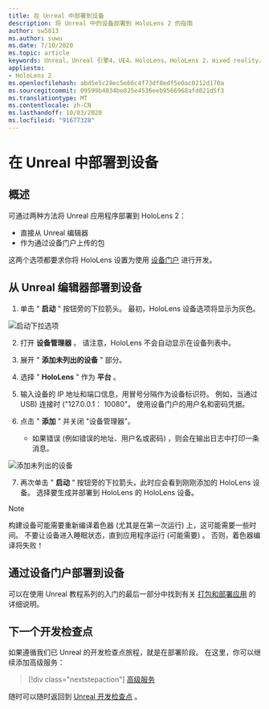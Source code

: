 ```yaml
---
title: 在 Unreal 中部署到设备
description: 将 Unreal 中的设备部署到 HoloLens 2 的指南
author: sw5813
ms.author: suwu
ms.date: 7/10/2020
ms.topic: article
keywords: Unreal，Unreal 引擎4，UE4，HoloLens，HoloLens 2，mixed reality，部署到设备，PC，文档
appliesto:
- HoloLens 2
ms.openlocfilehash: abd5e5c28ec5e66c4f73df8edf5e0ac0212d170a
ms.sourcegitcommit: 09599b4034be825e4536eeb9566968afd021d5f3
ms.translationtype: MT
ms.contentlocale: zh-CN
ms.lasthandoff: 10/03/2020
ms.locfileid: "91677328"
---
```

# <a name="deploy-to-device-in-unreal"></a>在 Unreal 中部署到设备

## <a name="overview"></a>概述
可通过两种方法将 Unreal 应用程序部署到 HoloLens 2：
* 直接从 Unreal 编辑器
* 作为通过设备门户上传的包

这两个选项都要求你将 HoloLens 设置为使用 [设备门户](../platform-capabilities-and-apis/using-the-windows-device-portal.md) 进行开发。

## <a name="deploying-to-device-from-the-unreal-editor"></a>从 Unreal 编辑器部署到设备

1. 单击 " **启动** " 按钮旁的下拉箭头。 最初，HoloLens 设备选项将显示为灰色。

![启动下拉选项](images/unreal/launch-dropdown.png)

2. 打开 **设备管理器** 。 请注意，HoloLens 不会自动显示在设备列表中。

3. 展开 " **添加未列出的设备** " 部分。

4. 选择 " **HoloLens** " 作为 **平台** 。

5. 输入设备的 IP 地址和端口信息，用冒号分隔作为设备标识符。 例如，当通过 USB) 连接时 ("127.0.0.1： 10080"。 使用设备门户的用户名和密码凭据。

6. 点击 " **添加** " 并关闭 "设备管理器"。
    * 如果错误 (例如错误的地址、用户名或密码) ，则会在输出日志中打印一条消息。

![添加未列出的设备](images/unreal/add-unlisted-device.png)

7. 再次单击 " **启动** " 按钮旁的下拉箭头，此时应会看到刚刚添加的 HoloLens 设备。 选择要生成并部署到 HoloLens 的 HoloLens 设备。

>[!NOTE]
>构建设备可能需要重新编译着色器 (尤其是在第一次运行) 上，这可能需要一些时间。 不要让设备进入睡眠状态，直到应用程序运行 (可能需要) 。 否则，着色器编译将失败！

## <a name="deploying-to-device-via-device-portal"></a>通过设备门户部署到设备

可以在使用 Unreal 教程系列的入门的最后一部分中找到有关 [打包和部署应用](tutorials/unreal-uxt-ch6.md#packaging-and-deploying-the-app-via-device-portal) 的详细说明。

## <a name="next-development-checkpoint"></a>下一个开发检查点

如果遵循我们已 Unreal 的开发检查点旅程，就是在部署阶段。 在这里，你可以继续添加高级服务：

> [!div class="nextstepaction"]
> [高级服务](unreal-development-overview.md#5-adding-services)

随时可以随时返回到 [Unreal 开发检查点](unreal-development-overview.md#4-deploying-to-a-device) 。
